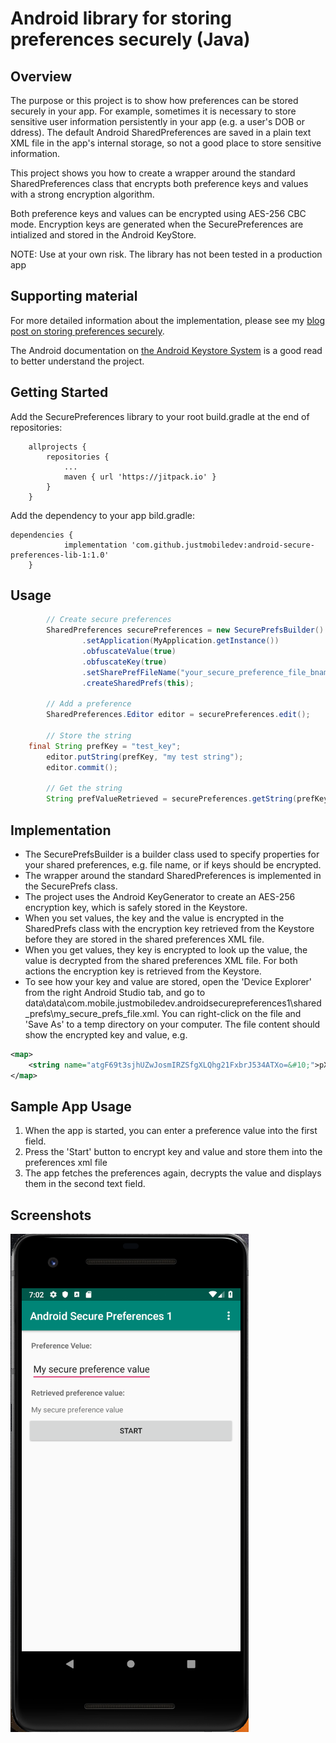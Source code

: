 # Android library for storing preferences securely (Java)

## Overview
The purpose or this project is to show how preferences can be stored securely in your app.
For example, sometimes it is necessary to store sensitive user information persistently in your app (e.g. a user's DOB or ddress).
The default Android SharedPreferences are saved in a plain text XML file in the app's internal storage, so not a good place to store sensitive information.

This project shows you how to create a wrapper around the standard SharedPreferences class that encrypts both preference keys and values with a strong encryption algorithm.

Both preference keys and values can be encrypted using AES-256 CBC mode. Encryption keys are generated when the SecurePreferences are intialized and stored in the Android KeyStore.

NOTE: Use at your own risk. The library has not been tested in a production app

## Supporting material
For more detailed information about the implementation, please see my [blog post on storing preferences securely](http://justmobiledev.com/storing-preferences-securely-on-android/).

The Android documentation on [the Android Keystore System](https://developer.android.com/training/articles/keystore) is a good read to better understand the project.

## Getting Started
Add the SecurePreferences library to your root build.gradle at the end of repositories:

```
	allprojects {
		repositories {
			...
			maven { url 'https://jitpack.io' }
		}
	}
```

Add the dependency to your app bild.gradle:

```
dependencies {
	        implementation 'com.github.justmobiledev:android-secure-preferences-lib-1:1.0'
	}
```

## Usage
```java
        // Create secure preferences
        SharedPreferences securePreferences = new SecurePrefsBuilder()
                .setApplication(MyApplication.getInstance())
                .obfuscateValue(true)
                .obfuscateKey(true)
                .setSharePrefFileName("your_secure_preference_file_bname")
                .createSharedPrefs(this);

        // Add a preference
        SharedPreferences.Editor editor = securePreferences.edit();

        // Store the string
	final String prefKey = "test_key";
        editor.putString(prefKey, "my test string");
        editor.commit();

        // Get the string
        String prefValueRetrieved = securePreferences.getString(prefKey, "");
```

## Implementation
* The SecurePrefsBuilder is a builder class used to specify properties for your shared preferences, e.g. file name, or if keys should be encrypted.
* The wrapper around the standard SharedPreferences is implemented in the SecurePrefs class.
* The project uses the Android KeyGenerator to create an AES-256 encryption key, which is safely stored in the Keystore.
* When you set values, the key and the value is encrypted in the SharedPrefs class with the encryption key retrieved from the Keystore before they are stored in the shared preferences XML file.
* When you get values, they key is encrypted to look up the value, the value is decrypted from the shared preferences XML file. For both actions the encryption key is retrieved from the Keystore.
* To see how your key and value are stored, open the 'Device Explorer' from the right Android Studio tab, and go to data\data\com.mobile.justmobiledev.androidsecurepreferences1\shared_prefs\my_secure_prefs_file.xml.
You can right-click on the file and 'Save As' to a temp directory on your computer. The file content should show the encrypted key and value, e.g.

```xml
<map>
    <string name="atgF69t3sjhUZwJosmIRZSfgXLQhg21FxbrJ534ATXo=&#10;">pXJ7qfFftbUlMozjOidT6EBXwX4l5go2XE3mo/DVrxw=&#10;    </string>
</map>
```

## Sample App Usage
1. When the app is started, you can enter a preference value into the first field.
2. Press the 'Start' button to encrypt key and value and store them into the preferences xml file
3. The app fetches the preferences again, decrypts the value and displays them in the second text field.

## Screenshots
![Secure Preferences](screenshots/secure_preferences_ss_1.png?raw=true "Secure Preferences")
